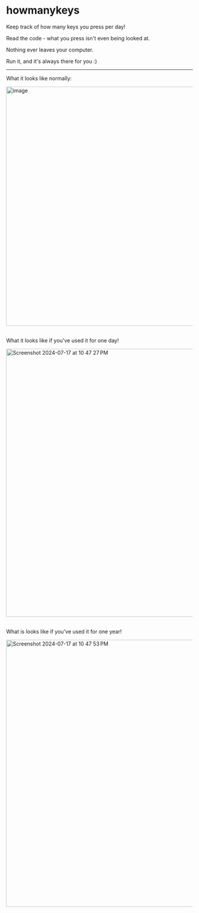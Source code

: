 # howmanykeys

Keep track of how many keys you press per day!

Read the code - what you press isn't even being looked at.

Nothing ever leaves your computer.

Run it, and it's always there for you :)

---

What it looks like normally:

<div>
<img width="645" alt="image" src="https://github.com/user-attachments/assets/7d85ef1d-fa7a-49ff-8019-8e47fbaba70d">
</div>
<br />

What it looks like if you've used it for one day!
<div>
<img width="723" alt="Screenshot 2024-07-17 at 10 47 27 PM" src="https://github.com/user-attachments/assets/40b3376c-dcb5-431c-8069-f79ac593fd8b">
</div>
<br />

What is looks like if you've used it for one year!
<div>
<img width="720" alt="Screenshot 2024-07-17 at 10 47 53 PM" src="https://github.com/user-attachments/assets/5d664365-d501-4fbd-8c3a-71a0c97ce8d6">
</div>
<br />
